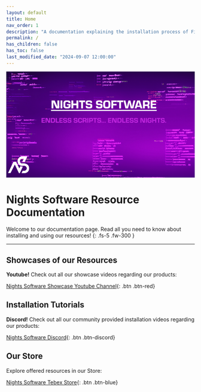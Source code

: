 ```yaml
---
layout: default
title: Home
nav_order: 1
description: "A documentation explaining the installation process of FiveM resources sold by Nights Software."
permalink: /
has_children: false
has_toc: false
last_modified_date: "2024-09-07 12:00:00"
---
```


<img class="cover-img" src="/assets/img/banner.png" alt="Nights Software Banner" draggable="false">

# Nights Software Resource Documentation

Welcome to our documentation page. Read all you need to know about installing and using our resources!
{: .fs-5 .fw-300 }

---

## Showcases of our Resources

**Youtube!** Check out all our showcase videos regarding our products:

[Nights Software Showcase Youtube Channel](https://www.youtube.com/channel/UC7DWPjF5daoykiD-q6SvYRA){: .btn .btn-red}

## Installation Tutorials

**Discord!** Check out all our community provided installation videos regarding our products:

[Nights Software Discord](https://discord.com/channels/989438923925229598/1152361824554061824){: .btn .btn-discord}

## Our Store

Explore offered resources in our Store:

[Nights Software Tebex Store](https://store.nights-software.com){: .btn .btn-blue}
